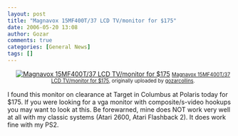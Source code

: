 ```yaml
---
layout: post
title: "Magnavox 15MF400T/37 LCD TV/monitor for $175"
date: 2006-05-20 13:08
author: Gozar
comments: true
categories: [General News]
tags: []
---
```

<style type="text/css">
.flickr-photo { }
.flickr-frame {	float: right; text-align: center; margin-left: 15px; margin-bottom: 15px; }
.flickr-caption { font-size: 0.8em; margin-top: 0px; }
</style>
<div class="flickr-frame"><a title="photo sharing" href="http://www.flickr.com/photos/10534586@N00/149874063/"><img alt="Magnavox 15MF400T/37 LCD TV/monitor for $175" class="flickr-photo" src="http://static.flickr.com/46/149874063_8e8eefd1a9_m.jpg" /></a>
<span class="flickr-caption">
<a href="http://www.flickr.com/photos/10534586@N00/149874063/">Magnavox 15MF400T/37 LCD TV/monitor for $175</a>,
originally uploaded by <a href="http://www.flickr.com/people/10534586@N00/">gozarcollins</a>.
</span></div>
I found this monitor on clearance at Target in Columbus at Polaris today for $175. If you were looking for a vga monitor with composite/s-video hookups you may want to look at this. Be forewarned, mine does NOT work very well at all with my classic systems (Atari 2600, Atari Flashback 2). It does work fine with my PS2.
<br clear="all" />
